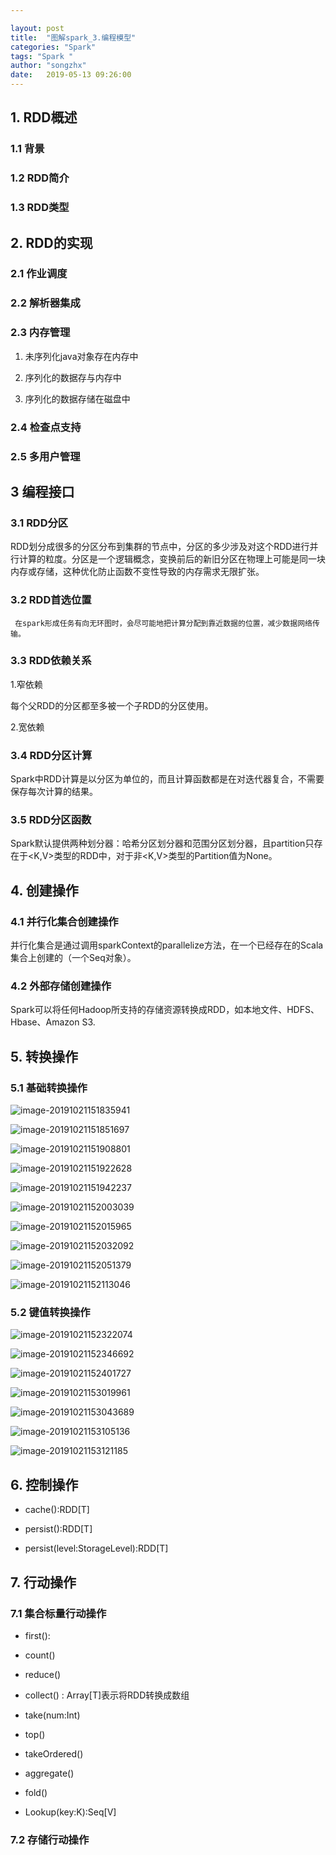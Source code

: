 ```yaml
---

layout: post
title:  "图解spark_3.编程模型"
categories: "Spark"
tags: "Spark "
author: "songzhx"
date:   2019-05-13 09:26:00 
---
```


## 1. RDD概述

### 1.1 背景



### 1.2 RDD简介



### 1.3 RDD类型



## 2. RDD的实现

### 2.1 作业调度



### 2.2 解析器集成



### 2.3 内存管理

1. 未序列化java对象存在内存中

2. 序列化的数据存与内存中

3. 序列化的数据存储在磁盘中

   

### 2.4 检查点支持



### 2.5 多用户管理



## 3 编程接口

### 3.1 RDD分区

   RDD划分成很多的分区分布到集群的节点中，分区的多少涉及对这个RDD进行并行计算的粒度。分区是一个逻辑概念，变换前后的新旧分区在物理上可能是同一块内存或存储，这种优化防止函数不变性导致的内存需求无限扩张。

  

### 3.2 RDD首选位置

  	 在spark形成任务有向无环图时，会尽可能地把计算分配到靠近数据的位置，减少数据网络传输。

   

### 3.3  RDD依赖关系

   1.窄依赖

   每个父RDD的分区都至多被一个子RDD的分区使用。

   2.宽依赖

   

### 3.4  RDD分区计算

   Spark中RDD计算是以分区为单位的，而且计算函数都是在对迭代器复合，不需要保存每次计算的结果。

   

### 3.5 RDD分区函数

   Spark默认提供两种划分器：哈希分区划分器和范围分区划分器，且partition只存在于<K,V>类型的RDD中，对于非<K,V>类型的Partition值为None。



## 4. 创建操作

### 4.1 并行化集合创建操作

​	并行化集合是通过调用sparkContext的parallelize方法，在一个已经存在的Scala集合上创建的（一个Seq对象）。



### 4.2 外部存储创建操作

​	Spark可以将任何Hadoop所支持的存储资源转换成RDD，如本地文件、HDFS、Hbase、Amazon S3.



## 5. 转换操作

### 5.1  基础转换操作

![image-20191021151835941](https://tva1.sinaimg.cn/large/006y8mN6gy1g85ula0y7aj310o06840h.jpg)

![image-20191021151851697](https://tva1.sinaimg.cn/large/006y8mN6gy1g85ulh4yc0j310o03ejss.jpg)   

![image-20191021151908801](https://tva1.sinaimg.cn/large/006y8mN6gy1g85ull8uinj310o03e0u3.jpg)

![image-20191021151922628](https://tva1.sinaimg.cn/large/006y8mN6gy1g85ulnz03fj310o01g74i.jpg)

![image-20191021151942237](https://tva1.sinaimg.cn/large/006y8mN6gy1g85ulqtcltj310o05ktbb.jpg)

![image-20191021152003039](https://tva1.sinaimg.cn/large/006y8mN6gy1g85ulu2jq8j310o04awgm.jpg)

![image-20191021152015965](https://tva1.sinaimg.cn/large/006y8mN6gy1g85uly3ztvj310o06241l.jpg)

![image-20191021152032092](https://tva1.sinaimg.cn/large/006y8mN6gy1g85umde4hnj310o01g0t5.jpg)

![image-20191021152051379](https://tva1.sinaimg.cn/large/006y8mN6gy1g85ulzxuylj310o0hwam1.jpg)

![image-20191021152113046](https://tva1.sinaimg.cn/large/006y8mN6gy1g85um5rlrjj310o02idgs.jpg)



### 5.2 键值转换操作

![image-20191021152322074](https://tva1.sinaimg.cn/large/006y8mN6gy1g85uq0cn0zj30zu04it96.jpg)

![image-20191021152346692](https://tva1.sinaimg.cn/large/006y8mN6gy1g85uq49r8vj30zu07s0xa.jpg)

![image-20191021152401727](https://tva1.sinaimg.cn/large/006y8mN6gy1g85utz6yeyj30zu0tg7nq.jpg)

![image-20191021153019961](https://tva1.sinaimg.cn/large/006y8mN6gy1g85uuhgqc7j30zu0ae0y7.jpg)

![image-20191021153043689](https://tva1.sinaimg.cn/large/006y8mN6gy1g85uuwogcjj30zu0ps4g2.jpg)

![image-20191021153105136](https://tva1.sinaimg.cn/large/006y8mN6gy1g85uvpf2kuj30zu0eatgg.jpg)

![image-20191021153121185](https://tva1.sinaimg.cn/large/006y8mN6gy1g85uvsd5dzj30zu0dm11l.jpg)



## 6. 控制操作

-  cache():RDD[T]

- persist():RDD[T]

- persist(level:StorageLevel):RDD[T]

  

## 7. 行动操作

### 7.1 集合标量行动操作

- first():

- count()

- reduce()

- collect() : Array[T]表示将RDD转换成数组

- take(num:Int)

- top()

- takeOrdered()

- aggregate()

- fold()

- Lookup(key:K):Seq[V]

  

### 7.2 存储行动操作





  



